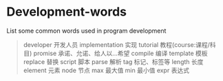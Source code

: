# Development-words

List some common words used in program development

> developer      开发人员
> implementation 实现
> tutorial       教程(course:课程/科目)
> promise        承诺、允诺、给人以...希望
> compile        编译
> template       模板
> replace        替换
> script         脚本
> parse          解析
> tag            标记、标签等
> length         长度
> element        元素
> node           节点
> max            最大值
> min            最小值
> expr           表达式
> 